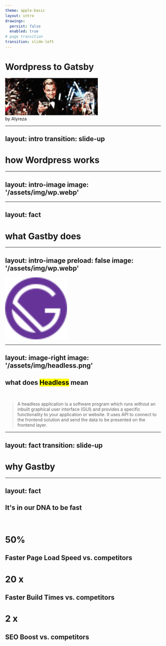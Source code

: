 ```yaml
---
theme: apple-basic
layout: intro
drawings:
  persist: false
  enabled: true
# page transition
transition: slide-left
---
```


# Wordpress to Gatsby
<img style="width: 300px" src="/assets/img/gatsby.gif" />
<div class="absolute bottom-10">
  <span class="font-700">
    by Alyreza
  </span>
</div>

<!--
The last comment block of each slide will be treated as slide notes. It will be visible and editable in Presenter Mode along with the slide. [Read more in the docs](https://sli.dev/guide/syntax.html#notes)
-->

---
layout: intro
transition: slide-up
---
# how Wordpress works

---
layout: intro-image
image: '/assets/img/wp.webp'
---

---
layout: fact
---

# what Gastby does

---
layout: intro-image
preload: false
image: '/assets/img/wp.webp'
---

<img v-motion
      :initial="{ x: 800, y: 2000 }"
      :enter="{ x: 400,y: 130, scale: 1.3 ,opacity: 1, transition: { delay: 300, duration: 2000 } }"
      class="absolute top-0 left-0 right-0 bottom-0"  style="width: 200px; height: 200px;" src="/assets/img/gatsby.svg" />

---
layout: image-right
image: '/assets/img/headless.png'
---

<h2>what does <mark>Headless</mark> mean</h2>
<br />
<blockquote>
A headless application is a software program which runs without an inbuilt graphical user interface (GUI) and provides a specific functionality to your application or website. It uses API to connect to the frontend solution and send the data to be presented on the frontend layer.
</blockquote>

---
layout: fact
transition: slide-up
---

# why Gastby


---
layout: fact
---

## It's in our DNA to be fast

<br />
<div class="flex inline-flex">
  <div>
    <h1 class="text-pink-700">50%</h1>
    <h2>Faster Page Load Speed vs. competitors</h2>
  </div>
  <div>
    <h1 class="text-pink-700">20 x</h1>
    <h2>Faster Build Times vs. competitors</h2>
  </div>
  <div>
    <h1 class="text-pink-700">2 x</h1>
    <h2>SEO Boost vs. competitors</h2>
  </div>
</div>